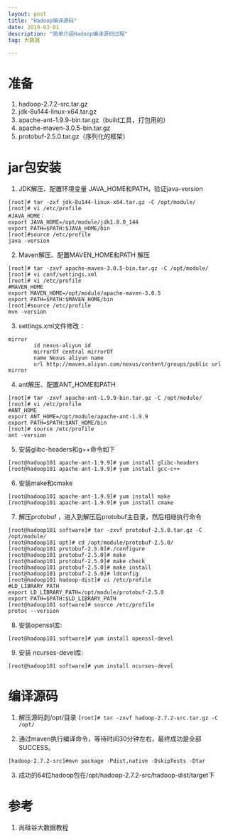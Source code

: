 ```yaml
---
layout: post
title: "Hadoop编译源码"
date: 2019-03-01
description: "简单介绍Hadoop编译源码过程"
tag: 大数据

---
```


# 准备
1. hadoop-2.7.2-src.tar.gz
2. jdk-8u144-linux-x64.tar.gz
3. apache-ant-1.9.9-bin.tar.gz（build工具，打包用的）
4. apache-maven-3.0.5-bin.tar.gz
5. protobuf-2.5.0.tar.gz（序列化的框架）

# jar包安装
1. JDK解压、配置环境变量 JAVA_HOME和PATH，验证java-version
```
[root]# tar -zxf jdk-8u144-linux-x64.tar.gz -C /opt/module/
[root]# vi /etc/profile
#JAVA_HOME：
export JAVA_HOME=/opt/module/jdk1.8.0_144
export PATH=$PATH:$JAVA_HOME/bin
[root]#source /etc/profile
java -version
```

2. Maven解压、配置MAVEN_HOME和PATH
解压
```
[root]# tar -zxvf apache-maven-3.0.5-bin.tar.gz -C /opt/module/
[root]# vi conf/settings.xml
[root]# vi /etc/profile
#MAVEN_HOME
export MAVEN_HOME=/opt/module/apache-maven-3.0.5
export PATH=$PATH:$MAVEN_HOME/bin
[root]#source /etc/profile
mvn -version
```

3. settings.xml文件修改：
```
mirror
        id nexus-aliyun id
        mirrorOf central mirrorOf
        name Nexus aliyun name
        url http://maven.aliyun.com/nexus/content/groups/public url
mirror
```

4. ant解压、配置ANT_HOME和PATH
```
[root]# tar -zxvf apache-ant-1.9.9-bin.tar.gz -C /opt/module/
[root]# vi /etc/profile
#ANT_HOME
export ANT_HOME=/opt/module/apache-ant-1.9.9
export PATH=$PATH:$ANT_HOME/bin
[root]# source /etc/profile
ant -version
```

5. 安装glibc-headers和g++命令如下
```
[root@hadoop101 apache-ant-1.9.9]# yum install glibc-headers
[root@hadoop101 apache-ant-1.9.9]# yum install gcc-c++
```

6. 安装make和cmake
```
[root@hadoop101 apache-ant-1.9.9]# yum install make
[root@hadoop101 apache-ant-1.9.9]# yum install cmake
```

7. 解压protobuf ，进入到解压后protobuf主目录，然后相继执行命令
```
[root@hadoop101 software]# tar -zxvf protobuf-2.5.0.tar.gz -C /opt/module/
[root@hadoop101 opt]# cd /opt/module/protobuf-2.5.0/
[root@hadoop101 protobuf-2.5.0]#./configure 
[root@hadoop101 protobuf-2.5.0]# make 
[root@hadoop101 protobuf-2.5.0]# make check 
[root@hadoop101 protobuf-2.5.0]# make install 
[root@hadoop101 protobuf-2.5.0]# ldconfig 
[root@hadoop101 hadoop-dist]# vi /etc/profile
#LD_LIBRARY_PATH
export LD_LIBRARY_PATH=/opt/module/protobuf-2.5.0
export PATH=$PATH:$LD_LIBRARY_PATH
[root@hadoop101 software]# source /etc/profile
protoc --version
```

8. 安装openssl库:
```
[root@hadoop101 software]# yum install openssl-devel
```

9. 安装 ncurses-devel库:
```
[root@hadoop101 software]# yum install ncurses-devel
```

# 编译源码
1. 解压源码到/opt/目录
`[root]# tar -zxvf hadoop-2.7.2-src.tar.gz -C /opt/`

2. 通过maven执行编译命令，等待时间30分钟左右，最终成功是全部SUCCESS。
```
[hadoop-2.7.2-src]#mvn package -Pdist,native -DskipTests -Dtar
```
 
3. 成功的64位hadoop包在/opt/hadoop-2.7.2-src/hadoop-dist/target下

# 参考
1. 尚硅谷大数据教程